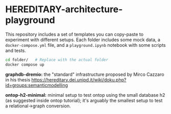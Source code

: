 # HEREDITARY-architecture-playground

This repository includes a set of templates you can copy-paste to experiment with different setups.
Each folder includes some mock data, a `docker-compose.yml` file, and a `playground.ipynb` notebook with some scripts and tests.

```bash
cd folder/   # Replace with the actual folder
docker compose up
```

**graphdb-dremio:** the "standard" infrastructure proposed by Mirco Cazzaro in his thesis <https://hereditary.dei.unipd.it/wiki/doku.php?id=groups:semanticmodelling>

**ontop-h2-minimal:** minimal setup to test ontop using the small database h2 (as suggested inside ontop tutorial); it's arguably the smallest setup to test a relational->graph conversion.


